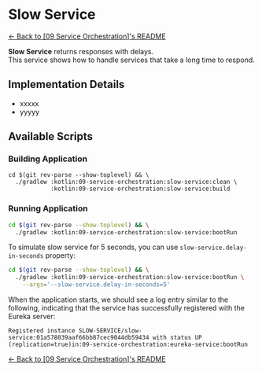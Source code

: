 # Slow Service

[← Back to \[09 Service Orchestration\]'s README](../customer-service/README.md)

**Slow Service** returns responses with delays.\
This service shows how to handle services that take a long time to respond.

## Implementation Details

- xxxxx
- yyyyy

## Available Scripts

### Building Application

```shell
cd $(git rev-parse --show-toplevel) && \
  ./gradlew :kotlin:09-service-orchestration:slow-service:clean \
            :kotlin:09-service-orchestration:slow-service:build
```

### Running Application

```bash
cd $(git rev-parse --show-toplevel) && \
  ./gradlew :kotlin:09-service-orchestration:slow-service:bootRun
```

To simulate slow service for 5 seconds, you can use `slow-service.delay-in-seconds` property:

```bash
cd $(git rev-parse --show-toplevel) && \
  ./gradlew :kotlin:09-service-orchestration:slow-service:bootRun \
    --args='--slow-service.delay-in-seconds=5'
```

When the application starts, we should see a log entry similar to the following, indicating that the service has successfully registered with the Eureka server:

```console
Registered instance SLOW-SERVICE/slow-service:01a578039aaf66bb87cec9044db59434 with status UP (replication=true)in:09-service-orchestration:eureka-service:bootRun
```

[← Back to \[09 Service Orchestration\]'s README](../customer-service/README.md)
